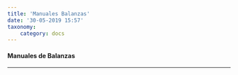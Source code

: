 ```yaml
---
title: 'Manuales Balanzas'
date: '30-05-2019 15:57'
taxonomy:
    category: docs
---
```


#### Manuales de Balanzas
------------

